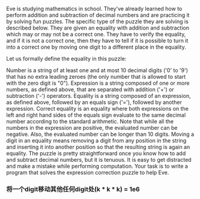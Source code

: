 Eve is studying mathematics in school. They've already learned how to perform addition and subtraction of decimal numbers and are practicing it by solving fun puzzles. The specific type of the puzzle they are solving is described below. They are given an equality with addition and subtraction which may or may not be a correct one. They have to verify the equality, and if it is not a correct one, then they have to tell if it is possible to turn it into a correct one by moving one digit to a different place in the equality.

Let us formally define the equality in this puzzle:

Number is a string of at least one and at most 10 decimal digits ('0' to '9') that has no extra leading zeroes (the only number that is allowed to start with the zero digit is "0").
Expression is a string composed of one or more numbers, as defined above, that are separated with addition ('+') or subtraction ('-') operators.
Equality is a string composed of an expression, as defined above, followed by an equals sign ('='), followed by another expression.
Correct equality is an equality where both expressions on the left and right hand sides of the equals sign evaluate to the same decimal number according to the standard arithmetic. Note that while all the numbers in the expression are positive, the evaluated number can be negative. Also, the evaluated number can be longer than 10 digits.
Moving a digit in an equality means removing a digit from any position in the string and inserting it into another position so that the resulting string is again an equality.
The puzzle is pretty straightforward once you know how to add and subtract decimal numbers, but it is tenuous. It is easy to get distracted and make a mistake while performing computation. Your task is to write a program that solves the expression correction puzzle to help Eve.

### 将一个digit移动其他任何digit处(k * k * k) = 1e6